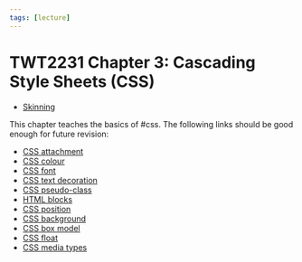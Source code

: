 ```yaml
---
tags: [lecture]
---
```


# TWT2231 Chapter 3: Cascading Style Sheets (CSS)

- [Skinning](202304091406.md)

This chapter teaches the basics of #css. The following links should be good
enough for future revision:
- [CSS attachment](https://www.w3schools.com/css/css_howto.asp)
- [CSS colour](https://www.w3schools.com/css/css_colors.asp)
- [CSS font](https://www.w3schools.com/css/css_font.asp)
- [CSS text decoration](https://www.w3schools.com/css/css_text_decoration.asp)
- [CSS pseudo-class](https://www.w3schools.com/css/css_pseudo_classes.asp)
- [HTML blocks](https://www.w3schools.com/html/html_blocks.asp)
- [CSS position](https://www.w3schools.com/css/css_positioning.asp)
- [CSS background](https://www.w3schools.com/css/css_background.asp)
- [CSS box model](https://www.w3schools.com/css/css_boxmodel.asp)
- [CSS float](https://www.w3schools.com/css/css_float.asp)
- [CSS media types](https://www.w3schools.com/css/css3_mediaqueries.asp)
